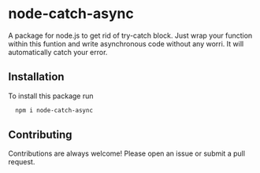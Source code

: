 # node-catch-async

A package for node.js to get rid of try-catch block.
Just wrap your function within this funtion and write asynchronous code without any worri. It will automatically catch your error.

## Installation

To install this package run

```bash
  npm i node-catch-async
```

## Contributing

Contributions are always welcome! Please open an issue or submit a pull request.
